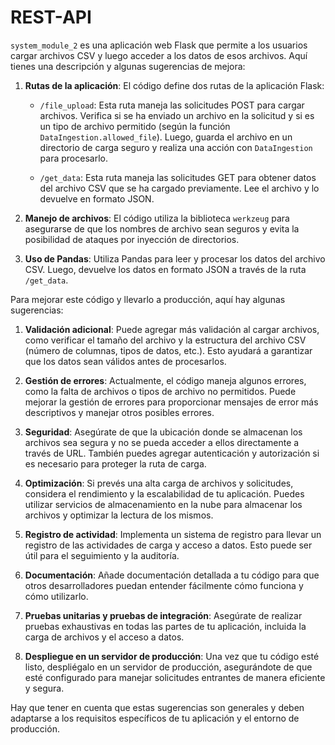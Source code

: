 # REST-API

`system_module_2` es una aplicación web Flask que permite a los usuarios cargar archivos CSV y luego acceder a los datos de esos archivos. Aquí tienes una descripción y algunas sugerencias de mejora:

1. **Rutas de la aplicación**: El código define dos rutas de la aplicación Flask:

   - `/file_upload`: Esta ruta maneja las solicitudes POST para cargar archivos. Verifica si se ha enviado un archivo en la solicitud y si es un tipo de archivo permitido (según la función `DataIngestion.allowed_file`). Luego, guarda el archivo en un directorio de carga seguro y realiza una acción con `DataIngestion` para procesarlo.
   
   - `/get_data`: Esta ruta maneja las solicitudes GET para obtener datos del archivo CSV que se ha cargado previamente. Lee el archivo y lo devuelve en formato JSON.

2. **Manejo de archivos**: El código utiliza la biblioteca `werkzeug` para asegurarse de que los nombres de archivo sean seguros y evita la posibilidad de ataques por inyección de directorios.

3. **Uso de Pandas**: Utiliza Pandas para leer y procesar los datos del archivo CSV. Luego, devuelve los datos en formato JSON a través de la ruta `/get_data`.

Para mejorar este código y llevarlo a producción, aquí hay algunas sugerencias:

1. **Validación adicional**: Puede agregar más validación al cargar archivos, como verificar el tamaño del archivo y la estructura del archivo CSV (número de columnas, tipos de datos, etc.). Esto ayudará a garantizar que los datos sean válidos antes de procesarlos.

2. **Gestión de errores**: Actualmente, el código maneja algunos errores, como la falta de archivos o tipos de archivo no permitidos. Puede mejorar la gestión de errores para proporcionar mensajes de error más descriptivos y manejar otros posibles errores.

3. **Seguridad**: Asegúrate de que la ubicación donde se almacenan los archivos sea segura y no se pueda acceder a ellos directamente a través de URL. También puedes agregar autenticación y autorización si es necesario para proteger la ruta de carga.

4. **Optimización**: Si prevés una alta carga de archivos y solicitudes, considera el rendimiento y la escalabilidad de tu aplicación. Puedes utilizar servicios de almacenamiento en la nube para almacenar los archivos y optimizar la lectura de los mismos.

5. **Registro de actividad**: Implementa un sistema de registro para llevar un registro de las actividades de carga y acceso a datos. Esto puede ser útil para el seguimiento y la auditoría.

6. **Documentación**: Añade documentación detallada a tu código para que otros desarrolladores puedan entender fácilmente cómo funciona y cómo utilizarlo.

7. **Pruebas unitarias y pruebas de integración**: Asegúrate de realizar pruebas exhaustivas en todas las partes de tu aplicación, incluida la carga de archivos y el acceso a datos.

8. **Despliegue en un servidor de producción**: Una vez que tu código esté listo, despliégalo en un servidor de producción, asegurándote de que esté configurado para manejar solicitudes entrantes de manera eficiente y segura.

Hay que tener en cuenta que estas sugerencias son generales y deben adaptarse a los requisitos específicos de tu aplicación y el entorno de producción.
